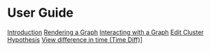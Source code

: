 # User Guide

[Introduction](intro.md)
[Rendering a Graph](renderingGraph.md)
[Interacting with a Graph](interacting.md)
[Edit Cluster Hypothesis](clusters.md)
[View difference in time (Time Diff)](timeDiff.md)]